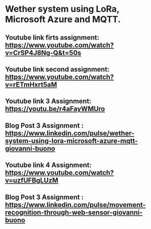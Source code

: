 # Wether system using LoRa, Microsoft Azure and MQTT.

## Youtube link firts assignment: https://www.youtube.com/watch?v=CrSP4J8Ng-Q&t=50s


## Youtube link second assignment: https://www.youtube.com/watch?v=rETmHxrt5aM


## Youtube link 3 Assignment: https://youtu.be/r4aFayWMUro


## Blog Post 3 Assignment : https://www.linkedin.com/pulse/wether-system-using-lora-microsoft-azure-mqtt-giovanni-buono



## Youtube link 4 Assignment: https://www.youtube.com/watch?v=uzfUFBgLUzM


## Blog Post 3 Assignment : https://www.linkedin.com/pulse/movement-recognition-through-web-sensor-giovanni-buono
